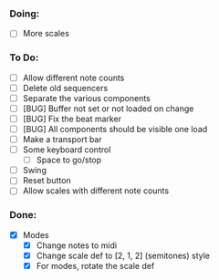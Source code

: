 ### Doing:
- [ ] More scales

### To Do:
- [ ] Allow different note counts
- [ ] Delete old sequencers
- [ ] Separate the various components
- [ ] [BUG] Buffer not set or not loaded on change
- [ ] [BUG] Fix the beat marker
- [ ] [BUG] All components should be visible one load
- [ ] Make a transport bar
- [ ] Some keyboard control
  - [ ] Space to go/stop
- [ ] Swing
- [ ] Reset button
- [ ] Allow scales with different note counts

### Done:
- [x] Modes
  - [x] Change notes to midi
  - [x] Change scale def to [2, 1, 2] (semitones) style
  - [x] For modes, rotate the scale def
